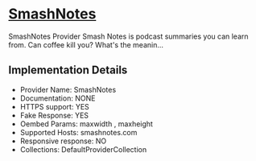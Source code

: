 # [SmashNotes](https://smashnotes.com)

SmashNotes Provider
Smash Notes is podcast summaries you can learn from.
Can coffee kill you? What&#39;s the meanin...

## Implementation Details

- Provider
Name: SmashNotes
- Documentation: NONE
- HTTPS support: YES
- Fake Response: YES
- Oembed Params: maxwidth , maxheight
- Supported Hosts: smashnotes.com
- Responsive response: NO
- Collections: DefaultProviderCollection



